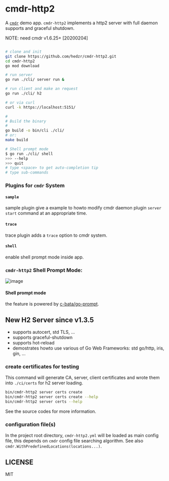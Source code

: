 # cmdr-http2

A [`cmdr`](https://github.com/hedzr/cmdr) demo app.
`cmdr-http2` implements a http2 server with full daemon supports and graceful shutdown.

NOTE: need cmdr v1.6.25+ [20200204]

```bash

# clone and init
git clone https://github.com/hedzr/cmdr-http2.git
cd cmdr-http2
go mod download

# run server
go run ./cli/ server run &

# run client and make an request
go run ./cli/ h2

# or via curl
curl -k https://localhost:5151/

#
# Build the binary
#
go build -o bin/cli ./cli/
# or:
make build

# Shell prompt mode
$ go run ./cli/ shell
>>> --help
>>> quit
# type <space> to get auto-completion tip
# type sub-commands
```


### Plugins for `cmdr` System

#### `sample`

sample plugin give a example to howto modify cmdr daemon plugin `server` `start` command at an appropriate time.



#### `trace`

trace plugin adds a `trace` option to cmdr system.



#### `shell`

enable shell prompt mode inside app.



### `cmdr-http2` Shell Prompt Mode:

![image](https://user-images.githubusercontent.com/12786150/71587009-11436500-2b57-11ea-890d-a60989a09248.png)

#### Shell prompt mode

the feature is powered by [c-bata/go-prompt](https://github.com/c-bata/go-prompt).




## New H2 Server since v1.3.5

- supports autocert, std TLS, ...
- supports graceful-shutdown
- supports hot-reload
- demostrates howto use various of Go Web Frameworks: std go/http, iris, gin, ...


### create certificates for testing

This command will generate CA, server, client certificates and wrote them into `./ci/certs` for h2 server loading.

```bash
bin/cmdr-http2 server certs create
bin/cmdr-http2 server certs create --help
bin/cmdr-http2 server certs --help
```

See the source codes for more information.

### configuration file(s)

In the project root directory, `cmdr-http2.yml` will be loaded as main config file, this depends on `cmdr` config file searching algorithm. See also `cmdr.WithPredefinedLocations(locations...)`.





## LICENSE

MIT
